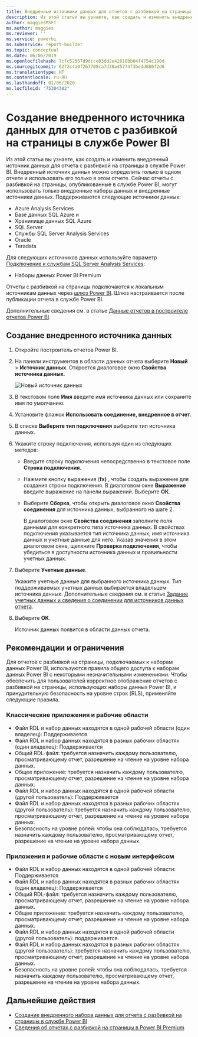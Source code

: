 ```yaml
---
title: Внедренные источники данных для отчетов с разбивкой на страницы в службе Power BI
description: Из этой статьи вы узнаете, как создать и изменить внедренный источник данных в отчете с разбивкой на страницы в службе Power BI.
author: maggiesMSFT
ms.author: maggies
ms.reviewer: ''
ms.service: powerbi
ms.subservice: report-builder
ms.topic: conceptual
ms.date: 06/06/2019
ms.openlocfilehash: 7cfc52557d9dcce03dd2e42818bb04f4754c190d
ms.sourcegitcommit: 6272c4a0f267708ca7d38a45774f3bedd680f2d6
ms.translationtype: HT
ms.contentlocale: ru-RU
ms.lasthandoff: 01/06/2020
ms.locfileid: "75304302"
---
```

# <a name="create-an-embedded-data-source-for-paginated-reports-in-the-power-bi-service"></a>Создание внедренного источника данных для отчетов с разбивкой на страницы в службе Power BI

Из этой статьи вы узнаете, как создать и изменить внедренный источник данных для отчета с разбивкой на страницы в службе Power BI. Внедренный источник данных можно определить только в одном отчете и использовать его только в этом отчете. Сейчас отчеты с разбивкой на страницы, опубликованные в службе Power BI, могут использовать только внедренные наборы данных и внедренные источники данных. Поддерживаются следующие источники данных:

- Azure Analysis Services
- Базе данных SQL Azure и 
- Хранилище данных SQL Azure
- SQL Server
- Службы SQL Server Analysis Services
- Oracle 
- Teradata 

Для следующих источников данных используйте параметр [Подключение к службам SQL Server Analysis Services](service-premium-connect-tools.md):

- Наборы данных Power BI Premium

Отчеты с разбивкой на страницы подключаются к локальным источникам данных через [шлюз Power BI](service-gateway-onprem.md). Шлюз настраивается после публикации отчета в службе Power BI.

Дополнительные сведения см. в статье [Данные отчетов в построителе отчетов Power BI](report-builder-data.md).

## <a name="create-an-embedded-data-source"></a>Создание внедренного источника данных
  
1. Откройте построитель отчетов Power BI.

1. На панели инструментов в области данных отчета выберите **Новый** > **Источник данных**. Откроется диалоговое окно **Свойства источника данных**.

    ![Новый источник данных](media/paginated-reports-embedded-data-source/power-bi-paginated-new-data-source.png)
  
2.  В текстовом поле **Имя** введите имя источника данных или сохраните имя по умолчанию.  
  
3.  Установите флажок **Использовать соединение, внедренное в отчет**.  
  
1.  В списке **Выберите тип подключения** выберите тип источника данных. 

1.  Укажите строку подключения, используя один из следующих методов:  
  
    -   Введите строку подключения непосредственно в текстовое поле **Строка подключения**. 
  
    -   Нажмите кнопку выражения (**fx)** , чтобы создать выражение для создания строки подключения. В диалоговом окне **Выражение** введите выражение на панели выражений. Выберите **ОК**. 
  
    -   Выберите **Сборка**, чтобы открыть диалоговое окно **Свойства соединения** для источника данных, выбранного на шаге 2.  
  
        В диалоговом окне **Свойства соединения** заполните поля данными для конкретного типа источника данных. В свойствах подключения указывается тип источника данных, имя источника данных и учетные данные для него. Указав значения в этом диалоговом окне, щелкните **Проверка подключения**, чтобы убедиться в доступности источника данных и правильности учетных данных.  
  
4.  Выберите **Учетные данные**.  
  
     Укажите учетные данные для выбранного источника данных. Тип поддерживаемых учетных данных выбирается владельцем источника данных. Дополнительные сведения см. в статье [Задание учетных данных и сведения о соединении для источников данных отчета](https://docs.microsoft.com/sql/reporting-services/report-data/specify-credential-and-connection-information-for-report-data-sources).
  
5.  Выберите **ОК**.  
  
     Источник данных появится в области данных отчета.  
     
## <a name="limitations-and-considerations"></a>Рекомендации и ограничения

Для отчетов с разбивкой на страницы, подключаемых к наборам данных Power BI, используются правила общего доступа к наборам данных Power BI с некоторыми незначительными изменениями.  Чтобы обеспечить для пользователей корректное отображение отчетов с разбивкой на страницы, использующих наборы данных Power BI, и принудительную безопасность на уровне строк (RLS), применяйте следующие правила.

### <a name="classic-apps-and-workspaces"></a>Классические приложения и рабочие области

- Файл RDL и набор данных находятся в одной рабочей области (один владелец): Поддерживается
- Файл RDL и набор данных находятся в разных рабочих областях (один владелец): Поддерживается
- Общий RDL-файл: требуется назначить каждому пользователю, просматривающему отчет, разрешение на чтение на уровне набора данных.
- Общее приложение: требуется назначить каждому пользователю, просматривающему отчет, разрешение на чтение на уровне набора данных.
- Файл RDL и набор данных находятся в одной рабочей области (другой пользователь): Поддерживается
- Файл RDL и набор данных находятся в разных рабочих областях (другой пользователь): требуется назначить каждому пользователю, просматривающему отчет, разрешение на чтение на уровне набора данных.
- Безопасность на уровне ролей: чтобы она соблюдалась, требуется назначить каждому пользователю, просматривающему отчет, разрешение на чтение на уровне набора данных.

### <a name="new-experience-apps-and-workspaces"></a>Приложения и рабочие области с новым интерфейсом

- Файл RDL и набор данных находятся в одной рабочей области: Поддерживается
- Файл RDL и набор данных находятся в разных рабочих областях (один владелец): Поддерживается
- Общий RDL-файл: требуется назначить каждому пользователю, просматривающему отчет, разрешение на чтение на уровне набора данных.
- Общее приложение: требуется назначить каждому пользователю, просматривающему отчет, разрешение на чтение на уровне набора данных.
- Файл RDL и набор данных находятся в одной рабочей области (другой пользователь): поддерживается.
- Файл RDL и набор данных находятся в разных рабочих областях (другой пользователь): требуется назначить каждому пользователю, просматривающему отчет, разрешение на чтение на уровне набора данных.
- Безопасность на уровне ролей: чтобы она соблюдалась, требуется назначить каждому пользователю, просматривающему отчет, разрешение на чтение на уровне набора данных.

## <a name="next-steps"></a>Дальнейшие действия

- [Создание внедренного набора данных для отчета с разбивкой на страницы в службе Power BI](paginated-reports-create-embedded-dataset.md)
- [Сведения об отчетах с разбивкой на страницы в Power BI Premium](paginated-reports-report-builder-power-bi.md)
